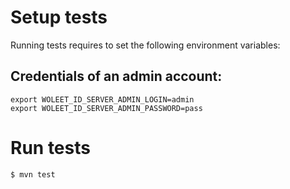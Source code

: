 # Setup tests

Running tests requires to set the following environment variables:

## Credentials of an admin account:

    export WOLEET_ID_SERVER_ADMIN_LOGIN=admin
    export WOLEET_ID_SERVER_ADMIN_PASSWORD=pass

# Run tests

    $ mvn test

